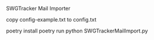 SWGTracker Mail Importer

copy config-example.txt to config.txt

poetry install
poetry run python SWGTrackerMailImport.py

